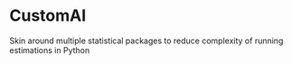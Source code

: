 # CustomAI
Skin around multiple statistical packages to reduce complexity of running estimations in Python
